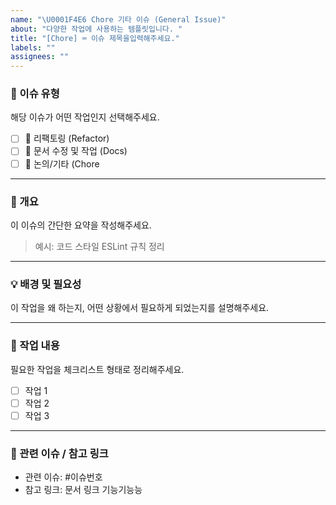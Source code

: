 ```yaml
---
name: "\U0001F4E6 Chore 기타 이슈 (General Issue)"
about: "다양한 작업에 사용하는 템플릿입니다. "
title: "[Chore] ⌨️ 이슈 제목을입력해주세요."
labels: ""
assignees: ""
---
```


### 📂 이슈 유형

해당 이슈가 어떤 작업인지 선택해주세요.

- [ ] 🔧 리팩토링 (Refactor)
- [ ] 📝 문서 수정 및 작업 (Docs)
- [ ] 💬 논의/기타 (Chore

---

### 🧾 개요

이 이슈의 간단한 요약을 작성해주세요.

> 예시: 코드 스타일 ESLint 규칙 정리

---

### 💡 배경 및 필요성

이 작업을 왜 하는지, 어떤 상황에서 필요하게 되었는지를 설명해주세요.

---

### 🔨 작업 내용

필요한 작업을 체크리스트 형태로 정리해주세요.

- [ ] 작업 1
- [ ] 작업 2
- [ ] 작업 3

---

### 🔗 관련 이슈 / 참고 링크

- 관련 이슈: #이슈번호
- 참고 링크: 문서 링크
  기능기능능
